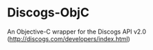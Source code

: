 Discogs-ObjC
============

An Objective-C wrapper for the Discogs API v2.0 (http://discogs.com/developers/index.html)
